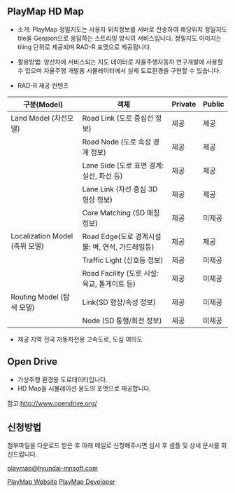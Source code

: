 ## PlayMap HD Map

- 소개:
PlayMap 정밀지도는 사용자 위치정보를 서버로 전송하여 해당위치 정밀지도 tile을 Geojson으로 응답하는 스트리밍 방식의 서비스입니다.
정밀지도 이미지는 tiling 단위로 제공되며 RAD-R 포맷으로 제공됩니다.

- 활용방법:
양산차에 서비스되는 지도 데이터로 자율주행자동차 연구개발에 사용할 수 있으며 자율주행 개발용 시뮬레이터에서 실제 도로환경을 구현할 수 있습니다.

- RAD-R 제공 컨텐츠

|**구분(Model)**|**객체**|**Private**|**Public**|
|------|---|---|---|
|Land Model (차선모델) |Road Link (도로 중심선 정보)|제공|제공|
| |Road Node (도로 속성 경계 정보)|제공|제공|
| |Lane Side (도로 표면 경계: 실선, 파선 등)|제공|제공|
| |Lane Link (차선 중심 3D 형상 정보)|제공|제공|
| |Core Matching (SD 매칭 정보)|제공|미제공|
|Localization Model (측위 모델)|Road Edge(도로 경계시설물: 벽, 연석, 가드레일등)|제공|제공|
| |Traffic Light (신호등 정보)|제공|미제공|
| |Road Facility (도로 시설: 육교, 톨게이트 등)|제공|미제공|
|Routing Model (탐색 모델)|Link(SD 형상/속성 정보)|제공|미제공|
||Node (SD 통행/회전 정보)|제공|미제공|


- 제공 지역
전국 자동차전용 고속도로, 도심 여의도

## Open Drive

- 가상주행 환경용 도로데이터입니다.
- HD Map을 시뮬레이션 용도의 포맷으로 제공합니다.

참고:http://www.opendrive.org/

## 신청방법

첨부파일을 다운로드 받은 후 아래 메일로 신청해주시면 심사 후 샘플 및 상세 문서를 회신드립니다.

playmap@hyundai-mnsoft.com

[PlayMap Website](https://playmap.hyundai-mnsoft.com/)
[PlayMap Developer](https://developers.hyundai-mnsoft.com/)


